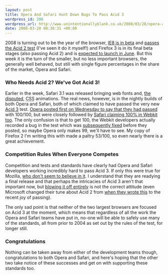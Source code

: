 ```yaml
---
layout: post
title: Opera And Safari Hunt Down Bugs To Pass Acid 3
wordpress_id: 206
wordpress_url: http://www.unintentionallyblank.co.uk/2008/03/28/opera-and-safari-hunt-down-bugs-to-pass-acid-3/
date: 2008-03-28 00:30:31 +00:00
---
```

<p>2008 is turning out to be the year of the browser, <a href="http://www.unintentionallyblank.co.uk/2008/03/05/ie8-team-change-their-mind-then-release-first-beta/">IE8 is in beta</a> and <a href="http://www.unintentionallyblank.co.uk/2007/12/19/holy-standards-support-ie8/">passes the Acid 2 test</a> (I've seen it do it myself!) and Firefox 3 is in its final beta stages (also passing Acid 2) and is <a href="http://blog.wired.com/monkeybites/2008/03/mozilla-final-v.html">expected to launch in June</a>. But this week it is the turn of the smaller, but no less important browsers, the generally well behaved, but still with single figure percentages in the share of the market, Opera and Safari.</p>

<h3>Who Needs Acid 2? We've Got Acid 3!</h3>

<p>Earlier in the week, Safari 3.1 was released bringing web fonts and, <a href="http://snook.ca/archives/javascript/css_animations_in_safari/">the disputed</a>, <abbr title="Cascading Style Sheets">CSS</abbr> animations. The real news, however, is in the nightly builds of both Opera and Safari, both of which claimed to have passed the very new <a href="http://www.webstandards.org/action/acid3/">Acid 3</a> test. <a href="http://my.opera.com/desktopteam/blog/2008/03/26/opera-and-the-acid3-test">Opera posted first on Wednesday to say that they had passed</a> with 100/100, but were closely followed by <a href="http://webkit.org/blog/173/webkit-achieves-acid3-100100-in-public-build/">Safari claiming 100% in Webkit too</a>. The only confusion is that to get 100, the Webkit developers actually recorded a bug in the test which was <a href="http://ln.hixie.ch/?start=1206578003&amp;count=1">subsequently fixed</a> before they posted, so maybe Opera only makes 99, we'll have to see. My copy of Firefox 2 I'm writing this with made a paltry 53/100, so even nearly there is a great achievement.</p>

<h3>Competition Rules When Everyone Competes</h3>

<p>Competition and tests and standards have clearly had Opera and Safari developers working incredibly hard to pass  Acid 3. If only this were true for Mozilla, <a href="http://blogs.zdnet.com/Burnette/?p=560">who don't seem to believe in it</a>. I understand that they are readying a final release and that perhaps the intricacies of Acid 3 aren't that important now, but <a href="http://shaver.off.net/diary/2008/03/27/the-missed-opportunity-of-acid-3/">blowing it off entirely</a> is not the correct attitude (even Microsoft changed their tune about Acid 2 from <a href="http://blogs.msdn.com/ie/archive/2006/01/31/521344.aspx#521633" title="Al Billings' reply from 2006 on criticism of IE7 not passing Acid 2" >when they wrote this</a> to the recent joy of passing).</p>

<p>The only sad point is that neither of the two largest browsers are focused on Acid 3 at the moment, which means that regardless of all the work the Opera and Safari teams have put in, no-one will be able to safely use many of the standards, all from prior to 2004 as set out by the rules of the test, for longer still.</p>

<h3>Congratulations</h3>

<p>Nothing can be taken away from either of the development teams though, congratulations to both Opera and Safari, and here's hoping that the other two take notice of these successes and get on with supporting these standards too.</p>
